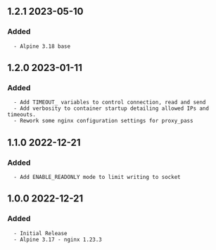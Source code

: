## 1.2.1 2023-05-10 <dave at tiredofit dot ca>

   ### Added
      - Alpine 3.18 base


## 1.2.0 2023-01-11 <dave at tiredofit dot ca>

   ### Added
      - Add TIMEOUT_ variables to control connection, read and send
      - Add verbosity to container startup detailing allowed IPs and timeouts.
      - Rework some nginx configuration settings for proxy_pass


## 1.1.0 2022-12-21 <dave at tiredofit dot ca>

   ### Added
      - Add ENABLE_READONLY mode to limit writing to socket


## 1.0.0 2022-12-21 <dave at tiredofit dot ca>

   ### Added
      - Initial Release
      - Alpine 3.17 - nginx 1.23.3


